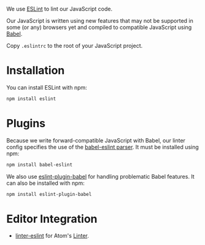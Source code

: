 We use [ESLint] to lint our JavaScript code.

Our JavaScript is written using new features that may not be supported in some
(or any) browsers yet and compiled to compatible JavaScript using [Babel].

Copy `.eslintrc` to the root of your JavaScript project.


# Installation

You can install ESLint with npm:

```sh
npm install eslint
```


# Plugins

Because we write forward-compatible JavaScript with Babel, our linter config
specifies the use of the [babel-eslint parser][babel-eslint]. It must be
installed using npm:

```sh
npm install babel-eslint
```

We also use [eslint-plugin-babel] for handling problematic Babel features. It
can also be installed with npm:

```sh
npm install eslint-plugin-babel
```


# Editor Integration

* [linter-eslint] for Atom's [Linter][atom-linter].


[ESLint]: http://eslint.org
[Babel]: https://babeljs.io/
[linter-eslint]: https://atom.io/packages/linter-eslint
[atom-linter]: https://atom.io/packages/linter
[babel-eslint]: https://github.com/babel/babel-eslint
[eslint-plugin-babel]: https://github.com/babel/eslint-plugin-babel
